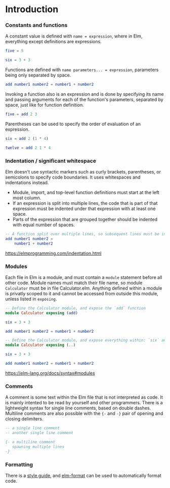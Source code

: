 # Introduction

### Constants and functions

A constant value is defined with `name = expression`,
where in Elm, everything except definitions are expressions.

```elm
five = 5

six = 3 + 3
```

Functions are defined with `name parameters... = expression`,
parameters being only separated by space.

```elm
add number1 number2 = number1 + number2
```

Invoking a function also is an expression and is done by
specifying its name and passing arguments for each of the function's parameters,
separated by space, just like for function definition.

```elm
five = add 2 3
```

Parentheses can be used to specify the order of evaluation of an expression.

```elm
six = add 2 (1 * 4)

twelve = add 2 1 * 4
```

### Indentation / significant whitespace

Elm doesn't use syntactic markers such as curly brackets, parentheses, or semicolons to specify code boundaries. It uses whitespaces and indentations instead.

- Module, import, and top-level function definitions must start at the left most column.
- If an expression is split into multiple lines, the code that is part of that expression must be indented under that expression with at least one space.
- Parts of the expression that are grouped together should be indented with equal number of spaces.

```elm
-- A function split over multiple lines, so subsequent lines must be indented
add number1 number2 =
    number1 + number2
```

https://elmprogramming.com/indentation.html

### Modules

Each file in Elm is a module, and must contain a `module` statement before all other code.
Module names must match their file name, so module `Calculator` must be in file Calculator.elm.
Anything defined within a module is privatly scoped to it
and cannot be accessed from outside this module, unless listed in `exposing`.

```elm
-- Define the Calculator module, and expose the `add` function
module Calculator exposing (add)

six = 3 + 3

add number1 number2 = number1 + number2
```

```elm
-- Define the Calculator module, and expose everything within: `six` and `add`
module Calculator exposing (..)

six = 3 + 3

add number1 number2 = number1 + number2
```

https://elm-lang.org/docs/syntax#modules

### Comments

A comment is some text within the Elm file that is not interpreted as code.
It is mainly intented to be read by yourself and other programmers.
There is a lightweight syntax for single line comments, based on double dashes.
Multiline comments are also possible with the `{-` and `-}` pair
of opening and closing delimiters.

```elm
-- a single line comment
-- another single line comment

{- a multiline comment
   spawning multiple lines
-}
```

### Formatting

There is a [style guide](https://elm-lang.org/docs/style-guide),
and [elm-format](https://github.com/avh4/elm-format) can be used to automatically format code.
